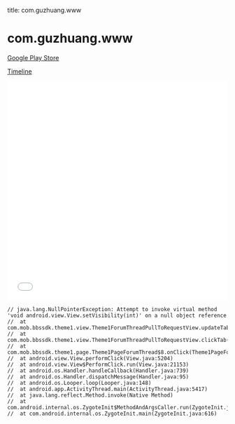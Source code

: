 title: com.guzhuang.www

# com.guzhuang.www

[Google Play Store](https://play.google.com/store/apps/details?id=com.guzhuang.www)

[Timeline](./vis-timeline.html)

<iframe src="./vis-timeline.html" width="100%" height="500px" style="border:none;"></iframe>

```
// java.lang.NullPointerException: Attempt to invoke virtual method 'void android.view.View.setVisibility(int)' on a null object reference
// 	at com.mob.bbssdk.theme1.view.Theme1ForumThreadPullToRequestView.updateTabView(Theme1ForumThreadPullToRequestView.java:201)
// 	at com.mob.bbssdk.theme1.view.Theme1ForumThreadPullToRequestView.clickTab(Theme1ForumThreadPullToRequestView.java:183)
// 	at com.mob.bbssdk.theme1.page.Theme1PageForumThread$8.onClick(Theme1PageForumThread.java:159)
// 	at android.view.View.performClick(View.java:5204)
// 	at android.view.View$PerformClick.run(View.java:21153)
// 	at android.os.Handler.handleCallback(Handler.java:739)
// 	at android.os.Handler.dispatchMessage(Handler.java:95)
// 	at android.os.Looper.loop(Looper.java:148)
// 	at android.app.ActivityThread.main(ActivityThread.java:5417)
// 	at java.lang.reflect.Method.invoke(Native Method)
// 	at com.android.internal.os.ZygoteInit$MethodAndArgsCaller.run(ZygoteInit.java:726)
// 	at com.android.internal.os.ZygoteInit.main(ZygoteInit.java:616)

```



